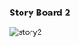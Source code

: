 ### Story Board 2

![story2](https://user-images.githubusercontent.com/61627416/147779188-3ad57d92-aaea-425e-83b9-82e823f086ce.jpg "Story 2")

